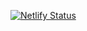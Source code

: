 [![Netlify Status](https://api.netlify.com/api/v1/badges/cfdb2a7b-b1d3-4dee-ad78-02642c39b2d4/deploy-status)](https://app.netlify.com/sites/bvpchurch/deploys)

